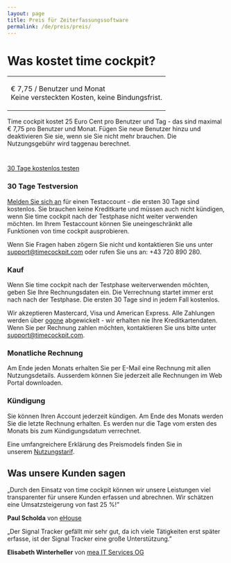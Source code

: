 ```yaml
---
layout: page
title: Preis für Zeiterfassungssoftware
permalink: /de/preis/preis/
---
```


<h1 xmlns="http://www.w3.org/1999/xhtml">Was kostet time cockpit?
		</h1><table class="highlightedTable" style="width: 100%;" xmlns="http://www.w3.org/1999/xhtml">
  <tbody>
    <tr>
      <td>
        <p class="highlighted">
          <span class="highlightedText">€ 7,75 / Benutzer und Monat</span> <br /> Keine versteckten Kosten, keine Bindungsfrist.<br /></p>
      </td>
    </tr>
  </tbody>
</table><p xmlns="http://www.w3.org/1999/xhtml">Time cockpit kostet 25 Euro Cent pro Benutzer und Tag - das sind maximal € 7,75 pro Benutzer und Monat. Fügen Sie neue Benutzer hinzu und deaktivieren Sie sie, wenn sie Sie nicht mehr brauchen. Die Nutzungsgebühr wird taggenau berechnet.
		</p><p class="textaligncenter" style="margin-top: 40px;" xmlns="http://www.w3.org/1999/xhtml">
  <a onclick="_gaq.push(['_trackEvent', 'Create trial account', 'Pricing']);" href="{{site.baseurl}}/create-trial-account/" class="linkButtonMain">30 Tage kostenlos testen</a>
</p><div class="row" xmlns="http://www.w3.org/1999/xhtml">
  <div class="col-sm-12 col-md-6">
    <h3>30 Tage Testversion
				</h3>
    <p>
      <a href="{{site.baseurl}}/create-trial-account/">Melden Sie sich an</a> für einen Testaccount - die ersten 30 Tage sind kostenlos. Sie brauchen keine Kreditkarte und müssen auch nicht kündigen, wenn Sie time cockpit nach der Testphase nicht weiter verwenden möchten. Im Ihrem Testaccount können Sie uneingeschränkt alle Funktionen von time cockpit ausprobieren.
				</p>
    <p>Wenn Sie Fragen haben zögern Sie nicht und kontaktieren Sie uns unter <a href="mailto:support@timecockpit.com">support@timecockpit.com</a> oder rufen Sie uns an: +43 720 890 280.
				</p>
  </div>
  <div class="col-sm-12 col-md-6">
    <h3>Kauf
				</h3>
    <p>Wenn Sie time cockpit nach der Testphase weiterverwenden möchten, geben Sie Ihre Rechnungsdaten ein. Die Verrechnung startet immer erst nach nach der Testphase. Die ersten 30 Tage sind in jedem Fall kostenlos.
				</p>
    <p>Wir akzeptieren Mastercard, Visa und American Express. Alle Zahlungen werden über <a href="http://www.ogone.com/" target="_blank">ogone</a> abgewickelt - wir erhalten nie Ihre Kreditkartendaten. Wenn Sie per Rechnung zahlen möchten, kontaktieren Sie uns bitte unter <a href="mailto:support@timecockpit.com">support@timecockpit.com</a>.
				</p>
  </div>
  <div class="col-sm-12 col-md-6">
    <h3>Monatliche Rechnung
				</h3>
    <p>Am Ende jeden Monats erhalten Sie per E-Mail eine Rechnung mit allen Nutzungsdetails. Ausserdem können Sie jederzeit alle Rechnungen im Web Portal downloaden.
				</p>
  </div>
  <div class="col-sm-12 col-md-6">
    <h3>Kündigung
				</h3>
    <p>Sie können Ihren Account jederzeit kündigen. Am Ende des Monats werden Sie die letzte Rechnung erhalten. Es werden nur die Tage vom ersten des Monats bis zum Kündigungsdatum verrechnet.
				</p>
  </div>
</div><p xmlns="http://www.w3.org/1999/xhtml">Eine umfangreichere Erklärung des Preismodels finden Sie in unserem <a href="{{site.baseurl}}/impressum/nutzungstarif/">Nutzungstarif</a>.
		</p><h2 xmlns="http://www.w3.org/1999/xhtml">Was unsere Kunden sagen</h2><p class="quote" xmlns="http://www.w3.org/1999/xhtml">
  <span class="quote">„</span>Durch den Einsatz von time cockpit können wir unsere Leistungen viel transparenter für unsere Kunden erfassen und abrechnen. Wir schätzen eine Umsatzsteigerung von fast 25 %!<span class="quote">”</span></p><p class="customer" xmlns="http://www.w3.org/1999/xhtml">
  <strong>Paul Scholda</strong> von <a href="http://www.ehouse.at/" target="_blank">eHouse</a></p><p class="quote" xmlns="http://www.w3.org/1999/xhtml">
  <span class="quote">„</span>Der Signal Tracker gefällt mir sehr gut, da ich viele Tätigkeiten erst später erfasse, ist der Signal Tracker eine große Unterstützung.<span class="quote">”</span></p><p class="customer" xmlns="http://www.w3.org/1999/xhtml">
  <strong>Elisabeth Winterheller</strong> von <a href="http://www.mea-it.com/" target="_blank">mea IT Services OG</a></p>